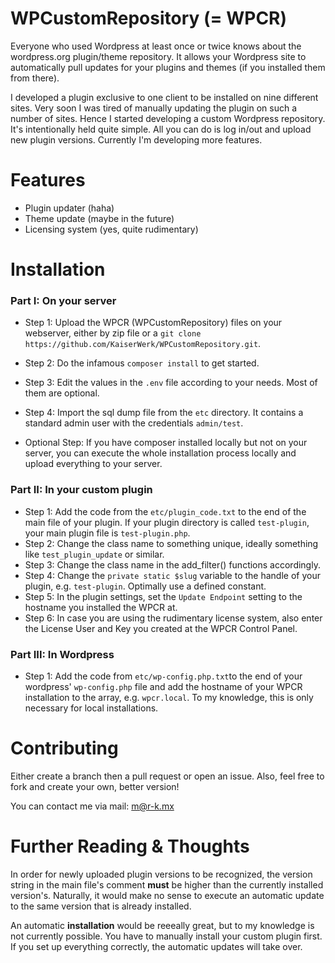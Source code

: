 # WPCustomRepository (= WPCR)

Everyone who used Wordpress at least once or twice knows about the wordpress.org plugin/theme repository. It allows your Wordpress site to automatically pull updates for your plugins and themes (if you installed them from there).

I developed a plugin exclusive to one client to be installed on nine different sites. Very soon I was tired of manually updating the plugin on such a number of sites. Hence I started developing a custom Wordpress repository. It's intentionally held quite simple. All you can do is log in/out and upload new plugin versions. Currently I'm developing more features.

# Features

* Plugin updater (haha)
* Theme update (maybe in the future)
* Licensing system (yes, quite rudimentary)

# Installation
### Part I: On your server

* Step 1: Upload the WPCR (WPCustomRepository) files on your webserver, either by zip file or a `git clone https://github.com/KaiserWerk/WPCustomRepository.git`.
* Step 2: Do the infamous `composer install` to get started.
* Step 3: Edit the values in the `.env` file according to your needs. Most of them are optional.
* Step 4: Import the sql dump file from the `etc` directory. It contains a standard admin user with the credentials `admin/test`.

* Optional Step: If you have composer installed locally but not on your server, you can execute the whole installation process locally and upload everything to your server.

### Part II: In your custom plugin

* Step 1: Add the code from the `etc/plugin_code.txt` to the end of the main file of your plugin. If your plugin directory is called `test-plugin`, your main plugin file is `test-plugin.php`.
* Step 2: Change the class name to something unique, ideally something like `test_plugin_update` or similar.
* Step 3: Change the class name in the add_filter() functions accordingly.
* Step 4: Change the `private static $slug` variable to the handle of your plugin, e.g. `test-plugin`. Optimally use a defined constant.
* Step 5: In the plugin settings, set the `Update Endpoint` setting to the hostname you installed the WPCR at.
* Step 6: In case you are using the rudimentary license system, also enter the License User and Key you created at the WPCR Control Panel.

### Part III: In Wordpress

* Step 1: Add the code from `etc/wp-config.php.txt`to the end of your wordpress' `wp-config.php` file and add the hostname of your WPCR installation to the array, e.g. `wpcr.local`. To my knowledge, this is only necessary for local installations.

# Contributing

Either create a branch then a pull request or open an issue. Also, feel free to fork and create your own, better version!

You can contact me via mail: m@r-k.mx

# Further Reading & Thoughts

In order for newly uploaded plugin versions to be recognized, the version string in the main file's comment **must** be higher than the currently installed version's. Naturally, it would make no sense to execute an automatic update to the same version that is already installed.

An automatic __installation__ would be reeeally great, but to my knowledge is not currently possible. You have to manually install your custom plugin first. If you set up everything correctly, the automatic updates will take over.
